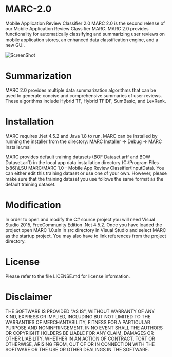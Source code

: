 # MARC-2.0

Mobile Application Review Classifier 2.0
MARC 2.0 is the second release of our Mobile Application Review Classifier MARC. MARC 2.0 provides functionality for automatically classifying and summarizing user reviews on mobile application stores, an enhanced data classification engine, and a new GUI.

![ScreenShot](https://raw.github.com/seelprojects/MARC-2.0/MARC%202.0/MARC.PNG)

# Summarization

MARC 2.0 provides multiple data summarization algorithms that can be used to generate concise and comprehensive summaries of user reviews. These algorithms include Hybrid TF, Hybrid TFIDF, SumBasic, and LexRank.

# Installation

MARC requires .Net 4.5.2 and Java 1.8 to run. MARC can be installed by running the installer from the directory: MARC Installer -> Debug -> MARC Installer.msi

MARC provides default training datasets (BOF Dataset.arff and BOW Dataset.arff) in the local app data installation directory (C:\Program Files (x86)\LSU MARC\MARC 1.0 - Mobile App Review Classifier\InputData). You can either edit this training dataset or use one of your own. However, please make sure that the training dataset you use follows the same format as the default training dataset.

# Modification

In order to open and modify the C# source project you will need Visual Studio 2015, FreeCommunity Edition .Net 4.5.2. Once you have loaded the project open MARC 1.0.sln in src directory in Visual Studio and select MARC as the startup project. You may also have to link references from the project directory.

# License

Please refer to the file LICENSE.md for license information.

# Disclaimer

THE SOFTWARE IS PROVIDED "AS IS", WITHOUT WARRANTY OF ANY KIND, EXPRESS OR IMPLIED, INCLUDING BUT NOT LIMITED TO THE WARRANTIES OF MERCHANTABILITY, FITNESS FOR A PARTICULAR PURPOSE AND NONINFRINGEMENT. IN NO EVENT SHALL THE AUTHORS OR COPYRIGHT HOLDERS BE LIABLE FOR ANY CLAIM, DAMAGES OR OTHER LIABILITY, WHETHER IN AN ACTION OF CONTRACT, TORT OR OTHERWISE, ARISING FROM, OUT OF OR IN CONNECTION WITH THE SOFTWARE OR THE USE OR OTHER DEALINGS IN THE SOFTWARE.
